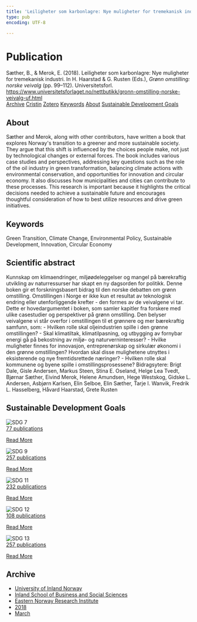 ```yaml
---
title: 'Leiligheter som karbonlagre: Nye muligheter for tremekanisk industri'
type: pub
encoding: UTF-8

---
```

<h1>Publication</h1>
<article id="csl-bib-container-YUAWT2V3" class="csl-bib-container">
  <div class="csl-bib-body"> <div class="csl-entry">Sæther, B., &#38; Merok, E. (2018). Leiligheter som karbonlagre: Nye muligheter for tremekanisk industri. In H. Haarstad &#38; G. Rusten (Eds.), <i>Grønn omstilling: norske veivalg</i> (pp. 99–112). Universitetsforl. <a href="https://www.universitetsforlaget.no/nettbutikk/gronn-omstilling-norske-veivalg-uf.html">https://www.universitetsforlaget.no/nettbutikk/gronn-omstilling-norske-veivalg-uf.html</a></div> </div>
  <div class="csl-bib-buttons">
    <a href="#taxonomy-article-YUAWT2V3" alt="archive" class="csl-bib-button">Archive</a>
    <a href="https://app.cristin.no/results/show.jsf?id=1573712" alt="Cristin" class="csl-bib-button">Cristin</a>
    <a href="http://zotero.org/groups/5881554/items/YUAWT2V3" alt="Zotero" class="csl-bib-button">Zotero</a>
    <a href="#keywords-article-YUAWT2V3" alt="keywords" class="csl-bib-button">Keywords</a>
    <a href="#about-article-YUAWT2V3" alt="about_pub" class="csl-bib-button">About</a>
    <a href="#sdg-article-YUAWT2V3" alt="sdg" class="csl-bib-button">Sustainable Development Goals</a>
  </div>
  <div id="csl-bib-meta-container-YUAWT2V3"></div>
</article>
<div id="csl-bib-meta-YUAWT2V3" class="csl-bib-meta">
  <article id="about-article-YUAWT2V3" class="about_pub-article">
    <h1>About</h1>
    Sæther and Merok, along with other contributors, have written a book that explores Norway's transition to a greener and more sustainable society. They argue that this shift is influenced by the choices people make, not just by technological changes or external forces. The book includes various case studies and perspectives, addressing key questions such as the role of the oil industry in green transformation, balancing climate actions with environmental conservation, and opportunities for innovation and circular economy. It also discusses how municipalities and cities can contribute to these processes. This research is important because it highlights the critical decisions needed to achieve a sustainable future and encourages thoughtful consideration of how to best utilize resources and drive green initiatives.
  </article>
  <article id="keywords-article-YUAWT2V3" class="keywords-article">
    <h1>Keywords</h1>
    Green Transition, Climate Change, Environmental Policy, Sustainable Development, Innovation, Circular Economy
  </article>
  <article id="abstract-article-YUAWT2V3" class="abstract-article">
    <h1>Scientific abstract</h1>
    Kunnskap om klimaendringer, miljøødeleggelser og mangel på bærekraftig utvikling av naturressurser har skapt en ny dagsorden for politikk. Denne boken gir et forskningsbasert bidrag til den norske debatten om grønn omstilling. Omstillingen i Norge er ikke kun et resultat av teknologisk endring eller utenforliggende krefter - den formes av de veivalgene vi tar. Dette er hovedargumentet i boken, som samler kapitler fra forskere med ulike casestudier og perspektiver på grønn omstilling. Den belyser veivalgene vi står overfor i omstillingen til et grønnere og mer bærekraftig samfunn, som: - Hvilken rolle skal oljeindustrien spille i den grønne omstillingen? - Skal klimatiltak, klimatilpasning, og utbygging av fornybar energi gå på bekostning av miljø- og naturverninteresser? - Hvilke muligheter finnes for innovasjon, entreprenørskap og sirkulær økonomi i den grønne omstillingen? Hvordan skal disse mulighetene utnyttes i eksisterende og nye fremtidsrettede næringer? - Hvilken rolle skal kommunene og byene spille i omstillingsprosessene? Bidragsytere: Brigt Dale, Gisle Andersen, Markus Steen, Stina E. Oseland, Helge Lea Tvedt, Bjørnar Sæther, Eivind Merok, Helene Amundsen, Hege Westskog, Gidske L. Andersen, Asbjørn Karlsen, Elin Selboe, Elin Sæther, Tarje I. Wanvik, Fredrik L. Hasselberg, Håvard Haarstad, Grete Rusten
  </article>
  <article id="sdg-article-YUAWT2V3" class="sdg-article">
    <h1>Sustainable Development Goals</h1>
    <div class="sdg-container"><div id="sdg7" class="sdg">
        <img src="{{< params subfolder >}}images/sdg/sdg07_en.png" class="image" alt="SDG 7">
        <div class="sdg-overlay">
          <a href="/en/archive/?key=?sdg=7#archive" class="sdg-publication-count"><span>77</span> publications</a>
          <p><a href="https://sdgs.un.org/goals/goal7" class="sdg-read-more">Read More</a></p>
        </div>
      </div> <div id="sdg9" class="sdg">
        <img src="{{< params subfolder >}}images/sdg/sdg09_en.png" class="image" alt="SDG 9">
        <div class="sdg-overlay">
          <a href="/en/archive/?key=?sdg=9#archive" class="sdg-publication-count"><span>257</span> publications</a>
          <p><a href="https://sdgs.un.org/goals/goal9" class="sdg-read-more">Read More</a></p>
        </div>
      </div> <div id="sdg11" class="sdg">
        <img src="{{< params subfolder >}}images/sdg/sdg11_en.png" class="image" alt="SDG 11">
        <div class="sdg-overlay">
          <a href="/en/archive/?key=?sdg=11#archive" class="sdg-publication-count"><span>232</span> publications</a>
          <p><a href="https://sdgs.un.org/goals/goal11" class="sdg-read-more">Read More</a></p>
        </div>
      </div> <div id="sdg12" class="sdg">
        <img src="{{< params subfolder >}}images/sdg/sdg12_en.png" class="image" alt="SDG 12">
        <div class="sdg-overlay">
          <a href="/en/archive/?key=?sdg=12#archive" class="sdg-publication-count"><span>108</span> publications</a>
          <p><a href="https://sdgs.un.org/goals/goal12" class="sdg-read-more">Read More</a></p>
        </div>
      </div> <div id="sdg13" class="sdg">
        <img src="{{< params subfolder >}}images/sdg/sdg13_en.png" class="image" alt="SDG 13">
        <div class="sdg-overlay">
          <a href="/en/archive/?key=?sdg=13#archive" class="sdg-publication-count"><span>257</span> publications</a>
          <p><a href="https://sdgs.un.org/goals/goal13" class="sdg-read-more">Read More</a></p>
        </div>
      </div></div>
  </article>
  <article id="taxonomy-article-YUAWT2V3" class="taxonomy-article">
    <h1>Archive</h1>
    <ul>
      <li>
        <a href="/en/archive/?key=3DCRN523">University of Inland Norway</a>
      </li>
      <li>
        <a href="/en/archive/?key=DU8Q9LN9">Inland School of Business and Social Sciences</a>
      </li>
      <li>
        <a href="/en/archive/?key=IRYXBU4S">Eastern Norway Research Institute</a>
      </li>
      <li>
        <a href="/en/archive/?key=64DNHFWC">2018</a>
      </li>
      <li>
        <a href="/en/archive/?key=MWHU9WHZ">March</a>
      </li>
    </ul>
  </article>
</div>
